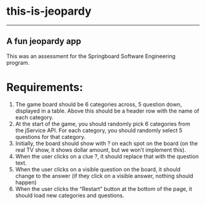# this-is-jeopardy
---
## A fun jeopardy app
This was an assessment for the Springboard Software Engineering program.

# Requirements:
1. The game board should be 6 categories across, 5 question down, displayed in a table. Above this should be a header row with the name of each category.
2. At the start of the game, you should randomly pick 6 categories from the jService API. For each category, you should randomly select 5 questions for that category.
3. Initially, the board should show with ? on each spot on the board (on the real TV show, it shows dollar amount, but we won’t implement this).
4. When the user clicks on a clue ?, it should replace that with the question text.
5. When the user clicks on a visible question on the board, it should change to the answer (if they click on a visible answer, nothing should happen)
6. When the user clicks the “Restart” button at the bottom of the page, it should load new categories and questions.

